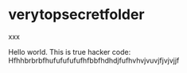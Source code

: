 # verytopsecretfolder
xxx

Hello world. 
This is true hacker code:
<start>Hfhhbrbrbfhufufufufufhfbbfhdhdjfufhvhvjvuvjfjvjvjjf<End>
